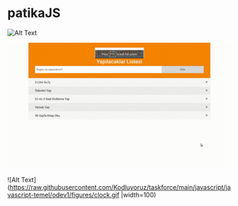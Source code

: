 # patikaJS
![Alt Text](https://github.com/Kodluyoruz/taskforce/raw/main/javascript/javascript-temel/odev3/figures/asiankitchen.gif)

![Alt Text](https://raw.githubusercontent.com/Kodluyoruz/taskforce/main/javascript/javascript-temel/odev2/figures/todolist.gif)

![Alt Text](https://raw.githubusercontent.com/Kodluyoruz/taskforce/main/javascript/javascript-temel/odev1/figures/clock.gif |width=100)
